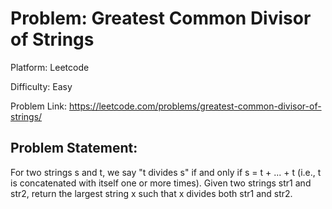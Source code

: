 # Problem: Greatest Common Divisor of Strings

Platform: Leetcode

Difficulty: Easy

Problem Link: https://leetcode.com/problems/greatest-common-divisor-of-strings/

## Problem Statement:

For two strings s and t, we say "t divides s" if and only if s = t + ... + t (i.e., t is concatenated with itself one or more times).
Given two strings str1 and str2, return the largest string x such that x divides both str1 and str2.
